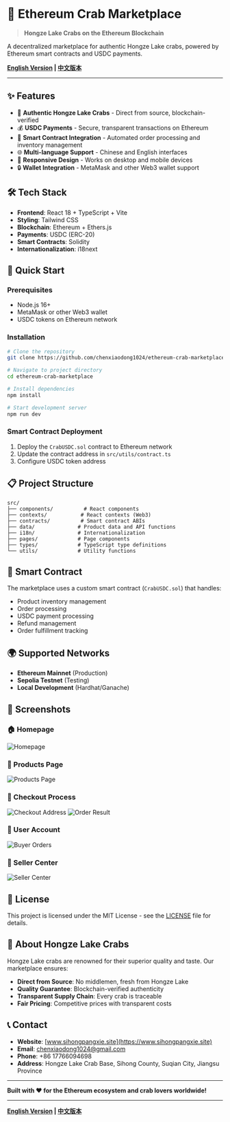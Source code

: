 # 🦀 Ethereum Crab Marketplace

> **Hongze Lake Crabs on the Ethereum Blockchain**

A decentralized marketplace for authentic Hongze Lake crabs, powered by Ethereum smart contracts and USDC payments.

**[English Version](README.md) | [中文版本](README_CN.md)**

---

## ✨ Features

- 🦀 **Authentic Hongze Lake Crabs** - Direct from source, blockchain-verified
- 💰 **USDC Payments** - Secure, transparent transactions on Ethereum
- 🔗 **Smart Contract Integration** - Automated order processing and inventory management
- 🌐 **Multi-language Support** - Chinese and English interfaces
- 📱 **Responsive Design** - Works on desktop and mobile devices
- 🔒 **Wallet Integration** - MetaMask and other Web3 wallet support

## 🛠️ Tech Stack

- **Frontend**: React 18 + TypeScript + Vite
- **Styling**: Tailwind CSS
- **Blockchain**: Ethereum + Ethers.js
- **Payments**: USDC (ERC-20)
- **Smart Contracts**: Solidity
- **Internationalization**: i18next

## 🚀 Quick Start

### Prerequisites

- Node.js 16+ 
- MetaMask or other Web3 wallet
- USDC tokens on Ethereum network

### Installation

```bash
# Clone the repository
git clone https://github.com/chenxiaodong1024/ethereum-crab-marketplace.git

# Navigate to project directory
cd ethereum-crab-marketplace

# Install dependencies
npm install

# Start development server
npm run dev
```

### Smart Contract Deployment

1. Deploy the `CrabUSDC.sol` contract to Ethereum network
2. Update the contract address in `src/utils/contract.ts`
3. Configure USDC token address

## 📋 Project Structure

```
src/
├── components/          # React components
├── contexts/           # React contexts (Web3)
├── contracts/          # Smart contract ABIs
├── data/              # Product data and API functions
├── i18n/              # Internationalization
├── pages/             # Page components
├── types/             # TypeScript type definitions
└── utils/             # Utility functions
```

## 🔗 Smart Contract

The marketplace uses a custom smart contract (`CrabUSDC.sol`) that handles:

- Product inventory management
- Order processing
- USDC payment processing
- Refund management
- Order fulfillment tracking

## 🌍 Supported Networks

- **Ethereum Mainnet** (Production)
- **Sepolia Testnet** (Testing)
- **Local Development** (Hardhat/Ganache)

## 📱 Screenshots

### 🏠 Homepage
![Homepage](docs/images/首页.png)

### 🦀 Products Page
![Products Page](docs/images/商品列表.png)

### 🛒 Checkout Process
![Checkout Address](docs/images/下单地址.png)
![Order Result](docs/images/下单结果.png)

### 👤 User Account
![Buyer Orders](docs/images/买家订单记录.png)

### 🏪 Seller Center
![Seller Center](docs/images/卖家中心.png)

## 📄 License

This project is licensed under the MIT License - see the [LICENSE](LICENSE) file for details.

## 🦀 About Hongze Lake Crabs

Hongze Lake crabs are renowned for their superior quality and taste. Our marketplace ensures:

- **Direct from Source**: No middlemen, fresh from Hongze Lake
- **Quality Guarantee**: Blockchain-verified authenticity
- **Transparent Supply Chain**: Every crab is traceable
- **Fair Pricing**: Competitive prices with transparent costs

## 📞 Contact

- **Website**: [www.sihongpangxie.site](https://www.sihongpangxie.site)
- **Email**: chenxiaodong1024@gmail.com
- **Phone**: +86 17766094698
- **Address**: Hongze Lake Crab Base, Sihong County, Suqian City, Jiangsu Province

---

**Built with ❤️ for the Ethereum ecosystem and crab lovers worldwide!**

---

**[English Version](README.md) | [中文版本](README_CN.md)** 
